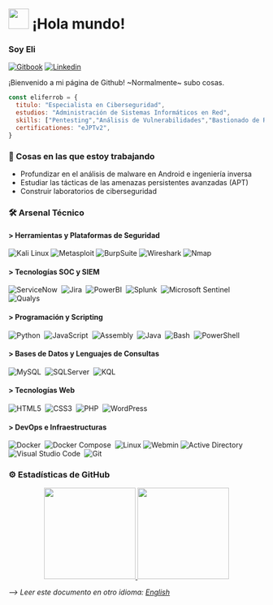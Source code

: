 # <img src="https://github.com/sudnyeshtalekar/sudnyeshtalekar/blob/master/Assets/Hi.gif" width="40px"> ¡Hola mundo!

### Soy Eli
[![Gitbook](https://img.shields.io/badge/-Gitbook-000?style=flat&logo=Gitbook&logoColor=white)](https://eliferrob.gitbook.io/eliferrob)
[![Linkedin](https://img.shields.io/badge/-LinkedIn-blue?style=flat&logo=Linkedin&logoColor=white)](https://www.linkedin.com/in/eli-fernandez-robles)

¡Bienvenido a mi página de Github! ~Normalmente~ subo cosas.

```js
const eliferrob = {
  titulo: "Especialista en Ciberseguridad",
  estudios: "Administración de Sistemas Informáticos en Red",
  skills: ["Pentesting","Análisis de Vulnerabilidades","Bastionado de Redes","Respuesta a Incidentes","Análisis Forense"],
  certificationes: "eJPTv2",
}
```

### 🌱 Cosas en las que estoy trabajando

- Profundizar en el análisis de malware en Android e ingeniería inversa
- Estudiar las tácticas de las amenazas persistentes avanzadas (APT)
- Construir laboratorios de ciberseguridad

### 🛠️ Arsenal Técnico

#### > Herramientas y Plataformas de Seguridad

![Kali Linux](https://img.shields.io/badge/-Kali%20Linux-05122A?style=flat&logo=kalilinux&logoColor=white)
![Metasploit](https://img.shields.io/badge/-Metasploit-05122A?style=flat&logo=metasploit&logoColor=2596CD)
![BurpSuite](https://img.shields.io/badge/-Burp%20Suite-05122A?style=flat&logo=burpsuite&logoColor=FF6633)
![Wireshark](https://img.shields.io/badge/-Wireshark-05122A?style=flat&logo=wireshark&logoColor=1679A7)
![Nmap](https://img.shields.io/badge/-Nmap-05122A?style=flat&logo=nmap&logoColor=white)

#### > Tecnologías SOC y SIEM

![ServiceNow](https://img.shields.io/badge/-Servicenow-05122A?style=flat&logo=Servicenow)&nbsp;
![Jira](https://img.shields.io/badge/-Jira-05122A?style=flat&logo=Jira&logoColor=0052CC)&nbsp;
![PowerBI](https://img.shields.io/badge/-PowerBI-05122A?style=flat&logo=PowerBI)&nbsp;
![Splunk](https://img.shields.io/badge/-Splunk-05122A?style=flat&logo=Splunk)&nbsp;
![Microsoft Sentinel](https://img.shields.io/badge/-Microsoft%20Sentinel-05122A?style=flat&logo=MicrosoftSentinel)&nbsp;
![Qualys](https://img.shields.io/badge/-Qualys-05122A?style=flat&logo=Qualys&logoColor=ED2E26)&nbsp;

#### > Programación y Scripting

![Python](https://img.shields.io/badge/-Python-05122A?style=flat&logo=python)&nbsp;
![JavaScript](https://img.shields.io/badge/-JavaScript-05122A?style=flat&logo=javascript)&nbsp;
![Assembly](https://img.shields.io/badge/-Assembly-05122A?style=flat&logo=academia)&nbsp;
![Java](https://img.shields.io/badge/-Java-05122A?style=flat&logo=java)&nbsp;
![Bash](https://img.shields.io/badge/-Bash-05122A?style=flat&logo=gnubash)&nbsp;
![PowerShell](https://img.shields.io/badge/-PowerShell-05122A?style=flat&logo=powershell)&nbsp;

#### > Bases de Datos y Lenguajes de Consultas

![MySQL](https://img.shields.io/badge/-MySQL-05122A?style=flat&logo=mysql)&nbsp;
![SQLServer](https://img.shields.io/badge/-SQLServer-05122A?style=flat&logo=SQLServer)&nbsp;
![KQL](https://img.shields.io/badge/-KQL-05122A?style=flat&logo=kql)&nbsp;

#### > Tecnologías Web

![HTML5](https://img.shields.io/badge/-HTML5-05122A?style=flat&logo=html5)&nbsp;
![CSS3](https://img.shields.io/badge/-CSS3-05122A?style=flat&logo=css3)&nbsp;
![PHP](https://img.shields.io/badge/-PHP-05122A?style=flat&logo=php)&nbsp;
![WordPress](https://img.shields.io/badge/-WordPress-05122A?style=flat&logo=wordpress)&nbsp;

#### > DevOps e Infraestructuras

![Docker](https://img.shields.io/badge/-Docker-05122A?style=flat&logo=docker)&nbsp;
![Docker Compose](https://img.shields.io/badge/-Docker%20Compose-05122A?style=flat&logo=docker)&nbsp;
![Linux](https://img.shields.io/badge/-Linux-05122A?style=flat&logo=linux)
![Webmin](https://img.shields.io/badge/-Webmin-05122A?style=flat&logo=Webmin)
![Active Directory](https://img.shields.io/badge/-Active%20Directory-05122A?style=flat&logo=gnometerminal&logoColor=007ACC)&nbsp;
![Visual Studio Code](https://img.shields.io/badge/-VS%20Code-05122A?style=flat&logo=htmx&logoColor=007ACC)&nbsp;
![Git](https://img.shields.io/badge/-Git-05122A?style=flat&logo=git)&nbsp;

### ⚙️ Estadísticas de GitHub

<p align="center">
  <a href="https://github.com/eliferrob">
    <img height="180em" src="https://github-readme-stats.vercel.app/api?username=eliferrob&show_icons=true&theme=radical&custom_title=My%20GitHub%20Stats&include_all_commits=true&count_private=true"/>
    <img height="180em" src="https://github-readme-stats-eight-theta.vercel.app/api/top-langs/?username=eliferrob&layout=compact&langs_count=6&theme=radical"/>
  </a>
</p>

*--> Leer este documento en otro idioma: [English](https://github.com/eliferrob/eliferrob/blob/main/README.md)*
